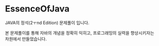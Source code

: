 # EssenceOfJava

JAVA의 정석(2ㅜnd Edition) 문제풀이 입니다.

본 문제풀이를 통해 자바의 개념을 정확히 익히고, 프로그래밍의 실력을 향상시키자는 차원에서 만들었습니다.
